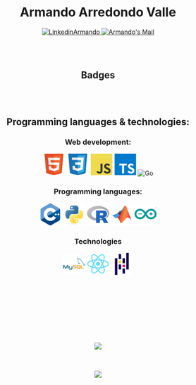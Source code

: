 

<h1 align = "center" > Armando Arredondo Valle </h1>

<p align = "center">
    <a href="https://www.linkedin.com/in/armando-av/">
        <img alt="LinkedinArmando" src="https://img.shields.io/badge/linkedin-%230077B5.svg?&style=for-the-badge&logo=linkedin&logoColor=white" height=25>
    </a>
    <a href="mailto:armando.arredondo.valle@gmail.com">
        <img alt = "Armando's Mail" src = "https://img.shields.io/badge/Gmail-d92b37?style=for-the-badge&logo=gmail&logoColor=white" height=25>
    </a>
</p>



<br> </br>

<div className = "Badges">
    <h2 align = "center">Badges</h2>
</div>
<br> </br>

<div className = "progContainer" align = "center">
    <h2> Programming languages & technologies: </h2>
<div align = "center">
    <h3>Web development: </h3>
    <img alt = "HTML" height="50" src = "https://github.com/devicons/devicon/blob/master/icons/html5/html5-original.svg">
    <img alt = "Css" height="50" src = "https://github.com/devicons/devicon/blob/master/icons/css3/css3-original.svg">
    <img alt = "JavaScript" height="50" src = "https://github.com/devicons/devicon/blob/master/icons/javascript/javascript-original.svg">
    <img alt = "TypeScript" height="50" src = "https://github.com/devicons/devicon/blob/master/icons/typescript/typescript-original.svg">
    <img alt = "Go" height="50" src = "[https://github.com/devicons/devicon/blob/icons/go/go-original-wordmark.svg"](https://github.com/devicons/devicon/blob/master/icons/go/go-original-wordmark.svg)>

</div>

<div align = "center">
    <h3>Programming languages:</h3>
    <img alt = "C++" height="50" src = "https://github.com/devicons/devicon/blob/master/icons/cplusplus/cplusplus-original.svg">
    <img alt = "Python" height="50" src = "https://github.com/devicons/devicon/blob/master/icons/python/python-original.svg">
    <img alt = "R" height="50" src = "https://github.com/devicons/devicon/blob/master/icons/r/r-original.svg">
    <img alt = "Matlab" height = "50" src = "https://github.com/devicons/devicon/blob/master/icons/matlab/matlab-original.svg">
    <img alt = "Arduino" height = "50" src = "https://github.com/devicons/devicon/blob/master/icons/arduino/arduino-original.svg">
</div>

<div>
    <h3 align = "center"> Technologies</h3>
    <img alt = "MySQL" height = "50" src = "https://github.com/devicons/devicon/blob/master/icons/mysql/mysql-original-wordmark.svg">
    <img alt = "React.js" height = "50" src = "https://github.com/devicons/devicon/blob/master/icons/react/react-original.svg">
    <img alt = "pandas" height = "50" src = "https://github.com/devicons/devicon/blob/master/icons/pandas/pandas-original.svg">
</div>

</div>
<br></br>

<br/>
<br/>


<br/>
<br/>
<br/>

<br/>


<p align = "center"><img  src="https://github-readme-stats.vercel.app/api?username=ArmandoArV&show_icons=true&theme=tokyonight&hide=stars,issues"></p>

<br/>

<p align = "center"><img src="https://github-readme-stats.vercel.app/api/top-langs?username=ArmandoArV&show_icons=true&locale=en&theme=tokyonight&hide=html,Kotlin"></p>
<br/>
